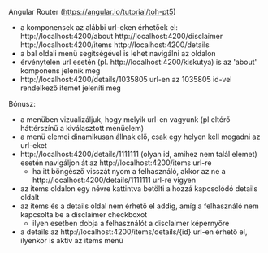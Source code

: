 Angular Router (https://angular.io/tutorial/toh-pt5) 

- a komponensek az alábbi url-eken érhetőek el:
http://localhost:4200/about
http://localhost:4200/disclaimer
http://localhost:4200/items
http://localhost:4200/details
- a bal oldali menü segítségével is lehet navigálni az oldalon
- érvénytelen url esetén (pl. http://localhost:4200/kiskutya) is az 'about' komponens jelenik meg
- http://localhost:4200/details/1035805 url-en az 1035805 id-vel rendelkező itemet jeleníti meg

Bónusz:
- a menüben vizualizáljuk, hogy melyik url-en vagyunk (pl eltérő háttérszínű a kiválasztott menüelem)
- a menü elemei dinamikusan állnak elő, csak egy helyen kell megadni az url-eket
- http://localhost:4200/details/1111111 (olyan id, amihez nem talál elemet) esetén navigáljon át az http://localhost:4200/items url-re
  - ha itt böngésző visszát nyom a felhasználó, akkor az ne a http://localhost:4200/details/1111111 url-re vigyen
- az items oldalon egy névre kattintva betölti a hozzá kapcsolódó details oldalt
- az items és a details oldal nem érhető el addig, amíg a felhasználó nem kapcsolta be a disclaimer checkboxot
  - ilyen esetben dobja a felhasználót a disclaimer képernyőre
- a details az http://localhost:4200/items/details/{id} url-en érhető el, ilyenkor is aktív az items menü

  
